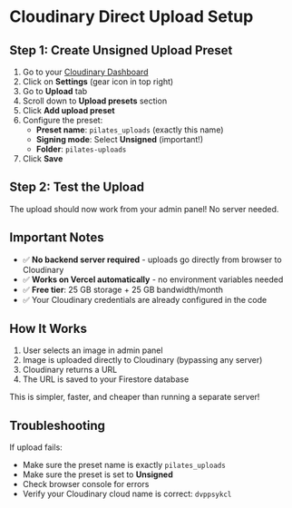 # Cloudinary Direct Upload Setup

## Step 1: Create Unsigned Upload Preset

1. Go to your [Cloudinary Dashboard](https://cloudinary.com/console)
2. Click on **Settings** (gear icon in top right)
3. Go to **Upload** tab
4. Scroll down to **Upload presets** section
5. Click **Add upload preset**
6. Configure the preset:
   - **Preset name**: `pilates_uploads` (exactly this name)
   - **Signing mode**: Select **Unsigned** (important!)
   - **Folder**: `pilates-uploads`
7. Click **Save**

## Step 2: Test the Upload

The upload should now work from your admin panel! No server needed.

## Important Notes

- ✅ **No backend server required** - uploads go directly from browser to Cloudinary
- ✅ **Works on Vercel automatically** - no environment variables needed
- ✅ **Free tier**: 25 GB storage + 25 GB bandwidth/month
- ✅ Your Cloudinary credentials are already configured in the code

## How It Works

1. User selects an image in admin panel
2. Image is uploaded directly to Cloudinary (bypassing any server)
3. Cloudinary returns a URL
4. The URL is saved to your Firestore database

This is simpler, faster, and cheaper than running a separate server!

## Troubleshooting

If upload fails:
- Make sure the preset name is exactly `pilates_uploads`
- Make sure the preset is set to **Unsigned**
- Check browser console for errors
- Verify your Cloudinary cloud name is correct: `dvppsykcl`


